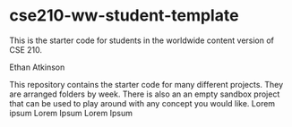 # cse210-ww-student-template
This is the starter code for students in the worldwide content version of CSE 210.

Ethan Atkinson 

This repository contains the starter code for many different projects. They are arranged folders by week. There is also an an empty sandbox project that can be used to play around with any concept you would like.
Lorem ipsum
Lorem Ipsum
Lorem Ipsum
